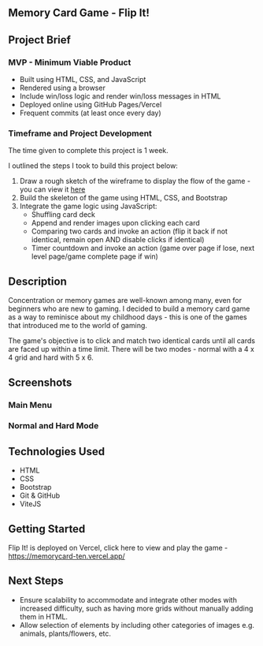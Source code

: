 ## Memory Card Game - Flip It!

## Project Brief

### MVP - Minimum Viable Product

<ul>
  <li>Built using HTML, CSS, and JavaScript</li>
  <li>Rendered using a browser</li>
  <li>Include win/loss logic and render win/loss messages in HTML</li>
  <li>Deployed online using GitHub Pages/Vercel</li>
  <li>Frequent commits (at least once every day)</li>
</ul>

### Timeframe and Project Development
The time given to complete this project is 1 week.<br />

I outlined the steps I took to build this project below:
1. Draw a rough sketch of the wireframe to display the flow of the game - you can view it <a href="https://www.figma.com/file/pAYLwdUUbU9GbX8jzC97Gh/Memory-Card-Game-(Project-1)?type=design&node-id=0%3A1&mode=design&t=xMCBTFMv7KVi3MKj-1">here</a>
2. Build the skeleton of the game using HTML, CSS, and Bootstrap
3. Integrate the game logic using JavaScript:
   - Shuffling card deck
   - Append and render images upon clicking each card
   - Comparing two cards and invoke an action (flip it back if not identical, remain open AND disable clicks if identical)
   - Timer countdown and invoke an action (game over page if lose, next level page/game complete page if win)

## Description

Concentration or memory games are well-known among many, even for beginners who are new to gaming. I decided to build a memory card game as a way to reminisce about my childhood days - this is one of the games that introduced me to the world of gaming.

The game's objective is to click and match two identical cards until all cards are faced up within a time limit. There will be two modes - normal with a 4 x 4 grid and hard with 5 x 6.

## Screenshots

### Main Menu

### Normal and Hard Mode


## Technologies Used

<ul>
  <li>HTML</li>
  <li>CSS</li>
  <li>Bootstrap</li>
  <li>Git & GitHub</li>
  <li>ViteJS</li>
</ul>

## Getting Started

Flip It! is deployed on Vercel, click here to view and play the game - https://memorycard-ten.vercel.app/

## Next Steps

<ul>
  <li>Ensure scalability to accommodate and integrate other modes with increased difficulty, such as having more grids without manually adding them in HTML.</li>
  <li>Allow selection of elements by including other categories of images e.g. animals, plants/flowers, etc.</li>
</ul>
